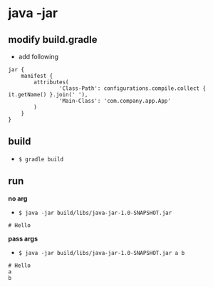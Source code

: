 # java -jar

## modify build.gradle

- add following

```
jar {
    manifest {
        attributes(
                'Class-Path': configurations.compile.collect { it.getName() }.join(' '),
                'Main-Class': 'com.company.app.App'
        )
    }
}
```

## build

- `$ gradle build`

## run

**no arg**

- `$ java -jar build/libs/java-jar-1.0-SNAPSHOT.jar`

```
# Hello
```

**pass args**

- `$ java -jar build/libs/java-jar-1.0-SNAPSHOT.jar a b`

```
# Hello
a
b
```
